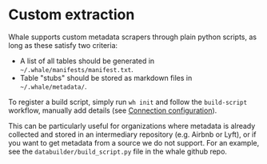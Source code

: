 # Custom extraction

Whale supports custom metadata scrapers through plain python scripts, as long as these satisfy two criteria:

* A list of all tables should be generated in `~/.whale/manifests/manifest.txt`.
* Table "stubs" should be stored as markdown files in `~/.whale/metadata/`.

To register a build script, simply run `wh init` and follow the `build-script` workflow, manually add details \(see [Connection configuration](../setup/connection-configuration.md)\). 

This can be particularly useful for organizations where metadata is already collected and stored in an intermediary repository \(e.g. Airbnb or Lyft\), or if you want to get metadata from a source we do not support. For an example, see the `databuilder/build_script.py` file in the whale github repo.





